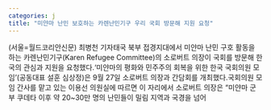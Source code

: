 ```yaml
---
categories: j
title: "미얀마 난민 보호하는 카렌난민기구 우리 국회 방문해 지원 요청"
---
```

(서울=월드코리안신문) 최병천 기자태국 북부 접경지대에서 미얀마 난민 구호 활동을 하는 카렌난민기구(Karen Refugee Committee)의 소로버트 의장이 국회를 방문해 한국의 관심과 지원을 요청했다.&lsquo;미얀마의 평화와 민주주의 회복을 위한 한국 국회의원 모임&rsquo;(공동대표 설훈 심상정)은 9월 27일 소로버트 의장과 간담회를 개최했다.국회의원 모임 간사를 맡고 있는 이용선 의원실에 따르면 이 자리에서 소로버트 의장은 &ldquo;미얀마 군부 쿠데타 이후 약 20~30만 명의 난민들이 밀림 지역과 국경을 넘어
